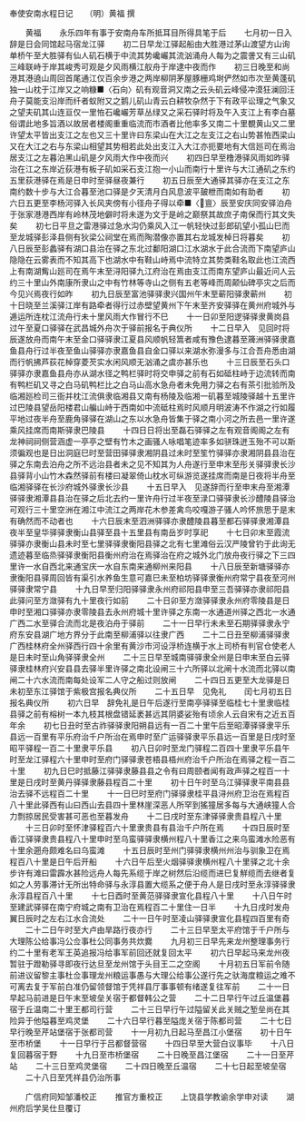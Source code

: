 奉使安南水程日记　　（明）黄福 撰 

　　黄福 
　　永乐四年有事于安南舟车所抵耳目所得具笔于后 
　　七月初一日入　辞是日会同馆起马宿龙江驿 
　　初二日早龙江驿起船由大胜港过茅山渡望方山询单桥午至大胜驿有仙人矶石横于中流其势巉巗其流汹涌舟人每为之震詟又有三山矶三峰联峙于岸其峻秀可观是夕风雨横江舣舟于岸逮中夜而作 
　　初三日晚至和尚港其港遶山周回首尾通江仅百余步港之两岸柳阴茅屋豚栅鸡埘俨然如市次至黄蓬矶独一山枕于江岸又之响糠■〈石向〉矶有观音洞又南之云头矶云峰侵冲漠狂澜回汪舟子莫能支沿岸而纤者蚁附又之鹅儿矶山青云白耕牧杂然于下有政平讼理之气象又之望夫矶其山连亘仅一里恠石巉巗芳草丛绿又之采石驿时将及午入支江上有李白墓俗谓此地多旨酒以故居者楼阁重重临流而市酒者比他率多又南二十里覩黄山又二里许望太平皆出支江之左也又三十里许曰东梁山在大江之左支江之右山势甚恠西梁山又在大江之右与东梁山相望其势相若此处出支江入大江亦扼要地有大信廵司在焉治居支江之左暮泊黑山矶是夕风雨大作中夜而兴 
　　初四日早至橹港驿风雨如昨驿治在江之东岸近荻港有板子矶如采石支江抱一小山而南行十里许与大江通矶之东约五里荻港驿在焉是日申时至驿昼夜兼行 
　　初五日辰至大通驿其驿亦在支江之东南约数十步与大江合暮至池口驿是夕天清月白风息波平皷枻而南如有助者 
　　初六日五更至李杨河驿入长风夹傍有小径舟子得以牵■〈亶〉辰至安庆同安驿泊舟于张家港港西岸有岭林茂地僻时将未遂为文于是岭之巅祭其故庶子南保而行其文失矣 
　　初七日平旦之雷港驿过急水沟仍乘风入江一帆轻快过彭郎矶望小孤山巳而至龙城驿彭泽县侧有狄梁公祠堂在焉而陶潜像亦置其右龙城发棹日将暮矣 
　　初八日辰至彭蠡驿有湖口县治在驿之东北过鄱阳湖口江水湖水于此合流而下南望庐山隐隐在云雾表而不知其高下也湖水中有鞋山峙焉中流特立其势类鞋名取此也江流西上有南湖觜山廵司在焉午末至浔阳驿九江府治在焉由支江而南东望庐山最近问人云约三十里山外南康所隶山之中有竹林等寺山之侧有五老等峰而周颠仙碑亭灾之后而今见兴焉夜行如昨 
　　初九日辰至富池驿驿隶兴国州午末至蕲阳驿隶蕲州 
　　初十日晓至兰溪驿江岸有路牵者得行过赤壁望黄州下午末至齐安驿驿在黄州府城外与逓运所连枕江流舟行未十里风雨大作冒行不巳 
　　十一日卯至阳逻驿驿隶黄岗县过午至夏口驿驿在武昌城外舟次于驿前报名于典仪所 
　　十二日早入　见回时将辰遂放舟而南午末至金口驿驿隶江夏县风顺帆轻篙者咸有豫色逮暮至簰洲驿驿隶嘉鱼县舟行过半夜至鱼山驿驿亦隶嘉鱼县自金口驿以来湖水弥漫多与江合吾舟悉由湖而行帆拂芦荻花棹穿菱芡实水闲风顺无汹涌之虞亦甚乐也 
　　十三日辰至石头口驿驿亦隶嘉鱼县舟亦从湖水径之鸭栏驿时将交申驿之前有石如砥柱峙于边流转而南有鸭栏矶又寻之白马矶鸭栏比之白马山高水急舟者未免用力驿之右有茶引批验所及临湘廵检司三衙并枕江流俱隶临湘县又南有杨陵及临湘一矶暮至城陵驿越十五里许过巴陵县望岳阳楼君山艑山峙于西南如中流砥柱焉时风顺月明波涛不作湖之行如履平地过夜半舟至鹿角驿驿在湖山之东以水急舟皆集于驿之南小河之所去邑一里许遂乘风挂席而南斯驿隶巴陵县 
　　十四日日将出至磊石驿驿之左有观音阁阁之左有龙神祠祠侧营涵虚一亭亭之壁有竹木之画骚人咏唱笔迹率多如骈珠迸玉殆不可以斯须徧观也是日出洞庭巳时至营田驿驿隶湘阴县过未时至笙竹驿驿亦隶湘阴县县治在驿之东南去泊舟之所不远治县者未之见不知其为人舟遂行至申末至彤关驿驿隶长沙县驿背小山竹木森然驿前有楼曰凝翠倚山枕水可纵游览遂挂席而南是日夜将半舟至临湘驿驿在长沙府城外驿隶长沙县 
　　十五日早入　见遂辞而行至申末舟至湘潭驿驿隶湘潭县县治在驿之后北去约一里许舟行过半夜至渌口驿驿隶长沙醴陵县驿治可观行三十里空洲在湘江中流江之两岸花木参差禽鸟咬嘎游子骚人吟怀旅思于是末有确然而不动者也 
　　十六日辰末至泗洲驿驿亦隶醴陵县暮至都石驿驿隶湘潭县夜半至皇华驿驿隶衡山县驿至县十五里县有南岳岁时享祀 
　　十七日卯末至霞流驿驿亦隶衡山县未时至七里驿驿隶衡阳县驿之北有七里滩俗云汉严陵曾钓于此询无遗迹暮至临烝驿驿隶衡阳县衡州府治在焉驿治在府之城外北门放舟夜行驿之下三四里许一水自西北来通宝庆一水自东南来通柳州来阳县 
　　十八日辰至新塘驿驿亦隶衡阳县驿周回皆有渠引水养鱼生意可嘉巳未至柏坊驿驿隶衡州府常宁县夜至河州驿驿隶常宁县 
　　十九日早至归阳驿驿隶永州府祁阳县申至三吾驿驿亦隶祁阳县此驿问至方潋驿有九十里夜行如前 
　　二十日卯至方潋驿驿隶永州府零陵县是日申时至湘口驿驿亦隶零陵县去永州府城十里许驿之东南一水通道州驿之西北一水通广西二水至驿合流而北是夜泊舟于驿前 
　　二十一日早行未未至石期驿驿隶永宁府东安县湖广地方界分于此南至柳浦驿以往隶广西 
　　二十二日丑至柳浦驿驿隶广西桂林府全州驿西行四十余里有黄沙市河设浮桥连横于水上司桥有判官仓使老人是日未时至山角驿驿隶全州 
　　二十三日早至城南驿驿隶全州是日申末至白云驿驿隶桂林府兴安县县去驿半里许驿之南北设闸三十六所驿以北闸十水流而北驿以南闸二十六水流而南每处设军二人守之船过则放闸 
　　二十四日五更至大龙驿是日未初至东江驿馆于紫极宫报名典仪所 
　　二十五日早　见免礼 
　　闰七月初五日报名典仪所 
　　初六日早　辞免礼是日午后遂行至南亭驿驿至临桂七十里隶临桂县驿之前有榕树一本九枝其根盘错延袤甚远其阴婆娑殆有顷余人云自宋有之近五百年余 
　　初七日丑时至古祚驿驿隶阳朔县远有一百二十里午后至昭潭驿驿隶平乐县远一百里有平乐府治千户所治在焉申时至广运驿驿隶平乐县远一百里是日戌时至昭平驿程一百二十里隶平乐县 
　　初八日卯时至龙门驿程二百四十里隶平乐县午时至龙江驿程六十里申时至府门驿驿隶苍梧县梧州府治千户所治在焉驿之程一百二十里 
　　初九日巳时抵藤江驿驿隶藤县县之令有曰周颐者闻有政声驿之程百一十里是日戌时至黄丹驿驿隶藤县程百二十里 
　　初十日午时至乌江驿驿隶平南县县治去驿不远程百二十里 
　　十一日巳时至府门驿驿隶桂平县浔州府卫治在焉程百八十里此驿西有山曰西山去县四十里林崖深恶人所罕到猺獞居多每与大通峡獞人合力剽掠居民受害甚可恶也至暮发舟 
　　十二日戌时至东津驿驿隶贵县程八十里 
　　十三日卯时至怀津驿程百六十里隶贵县有县治千户所在焉 
　　十四日辰时至香江驿驿隶贵县程八十里申时至乌蛮驿驿隶横州程八十里香江之来乌蛮滩水险恶有十里余遡舟颇难名曰乌蛮滩 
　　十五日辰时至州门驿驿隶横州州治与驯象卫在焉程百八十里是日午后开船 
　　十六日午后至火烟驿驿隶横州程八十里驿之北十余步许有滩曰雷霹水甚险远舟人每先系缆于岸之树然后沿缆而进巳复觧缆而去继者复如之人劳事滞计无所出特命驿与永淳县置大缆系之便于舟人是日戌时至永淳驿驿隶永淳县程百八十里 
　　十七日酉时至黄范驿驿隶宣化县程八十里 
　　十八日午时至建武驿驿在南宁府城之南有卫治在焉程百二十里住一日半 
　　十九日戌时发舟翼日辰时之左右江水合流处 
　　二十一日午时至凌山驿驿隶宣化县程四百里有奇 
　　二十二日午时至大卢由旱路行夜亦行 
　　二十三日早至太平府馆于千户所与大理陈公给事冯公佥事杜公同事务共炊爨 
　　九月初三日早先来龙州整理事务行约二十里有老军王英追报冯给事军前回还就复回太平 
　　初六日早起马来龙州夜暂驻于蹬勒驿寻即夜行达旦至龙州馆于头目王二之空阁 
　　十月初五日军前令随前进议留黎主事杜佥事理龙州粮运事愚与大理公给事公遂行先之驮海度粮运之难不可离去复于军前白准仍留领督馆于凭祥县厅事事顿有绪遂复往军前 
　　二十一日早起马前进是日午末至坡垒关宿于都督韩公之营 
　　二十二日早行午过丘温堡暮宿于丘温南二十里王都司行营 
　　二十三日早行午过隘留关此关贼之堑垒尚在其险异于他隘暮至鸡灵堡 
　　二十六日早行暮至隘庞关宿于陈都司营 
　　二十七日早行晚至芹站堡宿于张都司营 
　　十一月初九日起马至昌江小堡宿 
　　初十日午至市桥堡 
　　十一日早行于吕都督营宿 
　　十四日早至大营白议事毕 
　　十八日复回暮宿于野 
　　十九日至市桥堡宿 
　　二十日晚至昌江堡宿 
　　二十一日至芹站 
　　二十三日至鸡灵堡宿 
　　二十四日晚至丘温宿 
　　二十七日起至坡垒宿 
　　二十八日至凭祥县仍治所事 

　　广信府同知邹潘校正 
　　推官方重校正 
　　上饶县学教谕余学申对读 
　　湖州府后学吴仕旦覆订 
